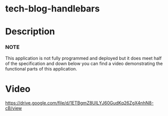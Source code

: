 # tech-blog-handlebars

# Description 
### NOTE
This application is not fully programmed and deployed but it does meet half of the specification
and down below you can find a video demonstrating the functional parts of this application.

# Video
 https://drive.google.com/file/d/1ETBgmZ8UILYJ60GudKq26ZgX4nhN8-cB/view